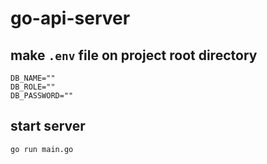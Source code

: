 # go-api-server

## make `.env` file on project root directory

```
DB_NAME=""
DB_ROLE=""
DB_PASSWORD=""
```

## start server

```
go run main.go
```
